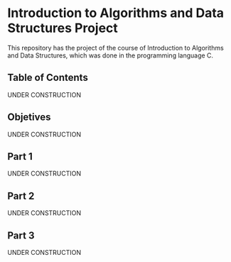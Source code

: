 # Introduction to Algorithms and Data Structures Project

This repository has the project of the course of Introduction to Algorithms and Data Structures, which was done in the programming language C.

## Table of Contents

UNDER CONSTRUCTION

## Objetives

UNDER CONSTRUCTION

## Part 1

UNDER CONSTRUCTION

## Part 2 

UNDER CONSTRUCTION

## Part 3

UNDER CONSTRUCTION
